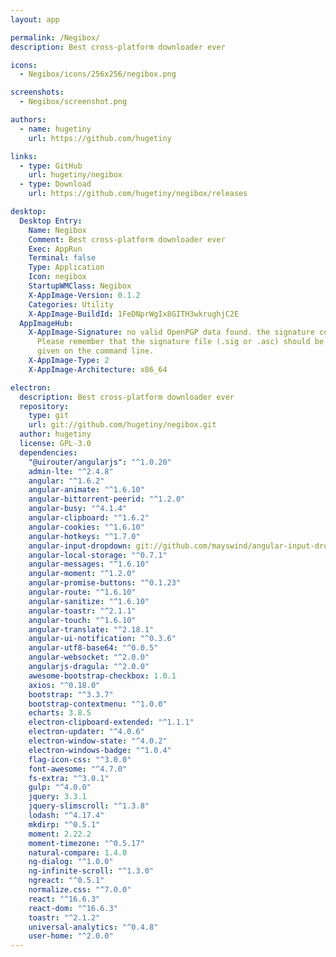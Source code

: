 ```yaml
---
layout: app

permalink: /Negibox/
description: Best cross-platform downloader ever

icons:
  - Negibox/icons/256x256/negibox.png

screenshots:
  - Negibox/screenshot.png

authors:
  - name: hugetiny
    url: https://github.com/hugetiny

links:
  - type: GitHub
    url: hugetiny/negibox
  - type: Download
    url: https://github.com/hugetiny/negibox/releases

desktop:
  Desktop Entry:
    Name: Negibox
    Comment: Best cross-platform downloader ever
    Exec: AppRun
    Terminal: false
    Type: Application
    Icon: negibox
    StartupWMClass: Negibox
    X-AppImage-Version: 0.1.2
    Categories: Utility
    X-AppImage-BuildId: 1FeDNprWgIx8GITH3wkrughjC2E
  AppImageHub:
    X-AppImage-Signature: no valid OpenPGP data found. the signature could not be verified.
      Please remember that the signature file (.sig or .asc) should be the first file
      given on the command line.
    X-AppImage-Type: 2
    X-AppImage-Architecture: x86_64

electron:
  description: Best cross-platform downloader ever
  repository:
    type: git
    url: git://github.com/hugetiny/negibox.git
  author: hugetiny
  license: GPL-3.0
  dependencies:
    "@uirouter/angularjs": "^1.0.20"
    admin-lte: "^2.4.8"
    angular: "^1.6.2"
    angular-animate: "^1.6.10"
    angular-bittorrent-peerid: "^1.2.0"
    angular-busy: "^4.1.4"
    angular-clipboard: "^1.6.2"
    angular-cookies: "^1.6.10"
    angular-hotkeys: "^1.7.0"
    angular-input-dropdown: git://github.com/mayswind/angular-input-dropdown#68670e39816698b3eb98c0e740a0efe77d5fbdd1
    angular-local-storage: "^0.7.1"
    angular-messages: "^1.6.10"
    angular-moment: "^1.2.0"
    angular-promise-buttons: "^0.1.23"
    angular-route: "^1.6.10"
    angular-sanitize: "^1.6.10"
    angular-toastr: "^2.1.1"
    angular-touch: "^1.6.10"
    angular-translate: "^2.18.1"
    angular-ui-notification: "^0.3.6"
    angular-utf8-base64: "^0.0.5"
    angular-websocket: "^2.0.0"
    angularjs-dragula: "^2.0.0"
    awesome-bootstrap-checkbox: 1.0.1
    axios: "^0.18.0"
    bootstrap: "^3.3.7"
    bootstrap-contextmenu: "^1.0.0"
    echarts: 3.8.5
    electron-clipboard-extended: "^1.1.1"
    electron-updater: "^4.0.6"
    electron-window-state: "^4.0.2"
    electron-windows-badge: "^1.0.4"
    flag-icon-css: "^3.0.0"
    font-awesome: "^4.7.0"
    fs-extra: "^3.0.1"
    gulp: "^4.0.0"
    jquery: 3.3.1
    jquery-slimscroll: "^1.3.8"
    lodash: "^4.17.4"
    mkdirp: "^0.5.1"
    moment: 2.22.2
    moment-timezone: "^0.5.17"
    natural-compare: 1.4.0
    ng-dialog: "^1.0.0"
    ng-infinite-scroll: "^1.3.0"
    ngreact: "^0.5.1"
    normalize.css: "^7.0.0"
    react: "^16.6.3"
    react-dom: "^16.6.3"
    toastr: "^2.1.2"
    universal-analytics: "^0.4.8"
    user-home: "^2.0.0"
---
```

